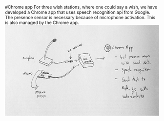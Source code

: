 #Chrome app
For three wish stations, where one could say a wish, we have developed a Chrome app that uses speech recognition api from Google.
The presence sensor is necessary because of microphone activation. This is also managed by the Chrome app.
![schema](../project_images/schema-NUC-recognition.jpg "Schema of presence detection and speech api")



